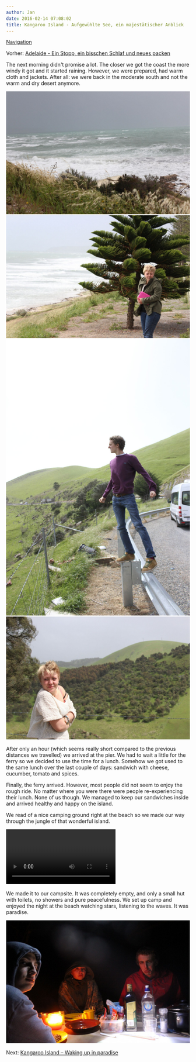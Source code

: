 ```yaml
---
author: Jan
date: 2016-02-14 07:08:02
title: Kangaroo Island - Aufgewühlte See, ein majestätischer Anblick
---
```


[Navigation](/posts/30-der-stuart-highway/)

Vorher: [Adelaide - Ein Stopp, ein bisschen Schlaf und neues packen](../day_11)

The next morning didn't promise a lot. The closer we got the coast the
more windy it got and it started raining. However, we were prepared, had warm
cloth and jackets. After all: we were back in the moderate south and not the
warm and dry desert anymore.

![Image](./images/waves.jpg)
![Image](./images/mady.jpg)
![Image](./images/jamie.jpg)
![Image](./images/mady2.jpg)

After only an hour (which seems really short compared to the previous distances
we travelled) we arrived at the pier. We had to wait a little for the ferry so
we decided to use the time for a lunch. Somehow we got used to the same lunch
over the last couple of days: sandwich with cheese, cucumber, tomato and
spices.

Finally, the ferry arrived. However, most people did not seem to enjoy the
rough ride. No matter where you were there were people re-experiencing their
lunch. None of us though. We managed to keep our sandwiches inside and arrived
healthy and happy on the island.

We read of a nice camping ground right at the beach so we made our way through
the jungle of that wonderful island.

<video controls="controls">
<source type="video/mp4" src="./videos/middle_of_nowhere.m4v" />
</video>

We made it to our campsite. It was completely empty, and only a small hut with
toilets, no showers and pure peacefulness. We set up camp and enjoyed the night
at the beach watching stars, listening to the waves. It was paradise.

![Image](./images/dinner.jpg)

Next: [Kangaroo Island – Waking up in paradise](../day_13)
